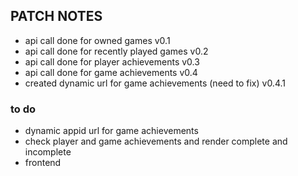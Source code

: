 ## PATCH NOTES
- api call done for owned games v0.1  
- api call done for recently played games v0.2  
- api call done for player achievements v0.3
- api call done for game achievements v0.4
- created dynamic url for game achievements (need to fix) v0.4.1
  
  
### to do  
- dynamic appid url for game achievements
- check player and game achievements and render complete and incomplete
- frontend
